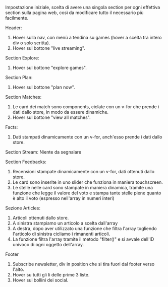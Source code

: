 Impostazione iniziale, scelta di avere una singola section per ogni effettiva section sulla pagina web, così da modificare tutto il necessario più facilmente.


Header: 
1. Hover sulla nav, con menù a tendina su games (hover a scelta tra intero div o solo scritta).
2. Hover sul bottone "live streaming".

Section Explore:
1. Hover sul bottone "explore games".

Section Plan:
1. Hover sul bottone "plan now".

Section Matches:
1. Le card dei match sono components, ciclate con un v-for che prende i dati dallo store, in modo da essere dinamiche.
2. Hover sul bottone "view all matches".

Facts:
1. Dati stampati dinamicamente con un v-for, anch'esso prende i dati dallo store.

Section Stream:
Niente da segnalare

Section Feedbacks:
1. Recensioni stampate dinamicamente con un v-for, dati ottenuti dallo store.
2. Le card sono inserite in uno slider che funziona in maniera touchscreen.
3. Le stelle nelle card sono stampate in maniera dinamica, tramite una funzione che legge il valore del voto e stampa tante stelle piene quanto è alto il voto (espresso nell'array in numeri interi)

Sezione Articles:
1. Articoli ottenuti dallo store.
2. A sinistra stampiamo un articolo a scelta dall'array
3. A destra, dopo aver utilizzato una funzione che filtra l'array togliendo l'articolo di sinistra cicliamo i rimanenti articoli.
4. La funzione filtra l'array tramite il metodo "filter()" e si avvale dell'ID univoco di ogni oggetto dell'array.

Footer
1. Subscribe newsletter, div in position che si tira fuori dal footer verso l'alto.
2. Hover su tutti gli li delle prime 3 liste.
3. Hover sui bollini dei social.